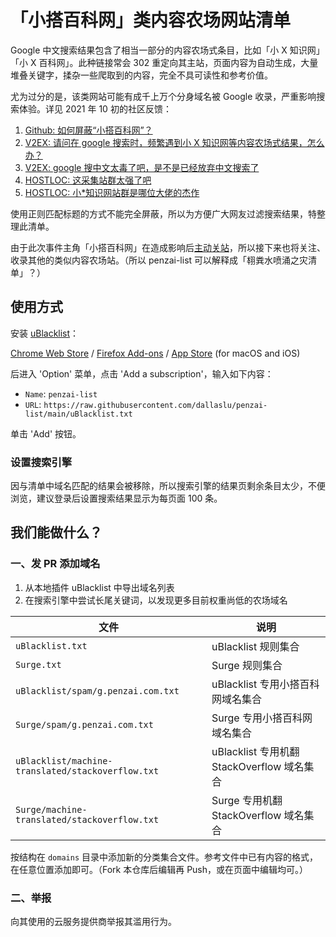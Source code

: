 # 「小搭百科网」类内容农场网站清单

Google 中文搜索结果包含了相当一部分的内容农场式条目，比如「小 X 知识网」「小 X 百科网」。此种链接常会 302 重定向其主站，页面内容为自动生成，大量堆叠关键字，揉杂一些爬取到的内容，完全不具可读性和参考价值。

尤为过分的是，该类网站可能有成千上万个分身域名被 Google 收录，严重影响搜索体验。详见 2021 年 10 初的社区反馈：

1. [Github: 如何屏蔽“小搭百科网”？](https://github.com/cobaltdisco/Google-Chinese-Results-Blocklist/issues/50)
2. [V2EX: 请问在 google 搜索时，频繁遇到小 X 知识网等内容农场式结果，怎么办？](https://www.v2ex.com/t/806025)
3. [V2EX: google 搜中文太毒了吧，是不是已经放弃中文搜索了](https://www.v2ex.com/t/806592)
4. [HOSTLOC: 这采集站群太强了吧](https://hostloc.com/thread-902528-1-1.html)
5. [HOSTLOC: 小*知识网站群是哪位大佬的杰作](https://hostloc.com/thread-902496-1-1.html)

使用正则匹配标题的方式不能完全屏蔽，所以为方便广大网友过滤搜索结果，特整理此清单。

由于此次事件主角「小搭百科网」在造成影响后[主动关站](https://www.v2ex.com/t/807150 )，所以接下来也将关注、收录其他的类似内容农场站。（所以 penzai-list 可以解释成「翉粪水喷涌之灾清单」？）

## 使用方式

安装 [uBlacklist](https://github.com/iorate/uBlacklist)：

[Chrome Web Store](https://chrome.google.com/webstore/detail/ublacklist/pncfbmialoiaghdehhbnbhkkgmjanfhe) / [Firefox Add-ons](https://addons.mozilla.org/en-US/firefox/addon/ublacklist/) / [App Store](https://apps.apple.com/us/app/ublacklist-for-safari/id1547912640) (for macOS and iOS)

后进入 'Option' 菜单，点击 'Add a subscription'，输入如下内容：

* `Name`: `penzai-list`
* `URL`: `https://raw.githubusercontent.com/dallaslu/penzai-list/main/uBlacklist.txt`

单击 'Add' 按钮。

### 设置搜索引擎

因与清单中域名匹配的结果会被移除，所以搜索引擎的结果页剩余条目太少，不便浏览，建议登录后设置搜索结果显示为每页面 100 条。

##  我们能做什么？

### 一、发 PR 添加域名

1. 从本地插件 uBlacklist 中导出域名列表
2. 在搜索引擎中尝试长尾关键词，以发现更多目前权重尚低的农场域名

| 文件 | 说明 |  
| -- | -- |  
| `uBlacklist.txt` | uBlacklist 规则集合 |  
| `Surge.txt` | Surge 规则集合 |
| `uBlacklist/spam/g.penzai.com.txt` | uBlacklist 专用小搭百科网域名集合|  
| `Surge/spam/g.penzai.com.txt` | Surge 专用小搭百科网域名集合|
| `uBlacklist/machine-translated/stackoverflow.txt` | uBlacklist 专用机翻 StackOverflow 域名集合|  
| `Surge/machine-translated/stackoverflow.txt` | Surge 专用机翻 StackOverflow 域名集合|

按结构在 `domains` 目录中添加新的分类集合文件。参考文件中已有内容的格式，在任意位置添加即可。（Fork 本仓库后编辑再 Push，或在页面中编辑均可。）

### 二、举报

向其使用的云服务提供商举报其滥用行为。
